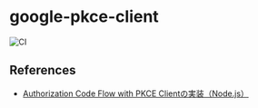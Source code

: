 # google-pkce-client
![CI](https://github.com/kg0r0/google-pkce-client/workflows/CI/badge.svg)

## References
- [Authorization Code Flow with PKCE Clientの実装（Node.js）](https://qiita.com/kg0r0/items/6df1aea4474e8424b10f)